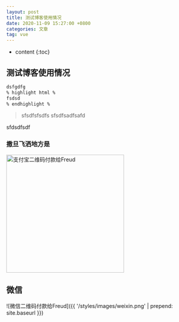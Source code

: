 ```yaml
---
layout: post
title: 测试博客使用情况
date: 2020-11-09 15:27:00 +0800
categories: 文章
tag: vue
---
```


* content
{:toc}

## 测试博客使用情况
``` html
dsfgdfg
% highlight html %
fsdsd
% endhighlight %
```
>sfsdfsfsdfs
>sfsdfsadfsafd

sfdsdfsdf

### 撒旦飞洒地方是

<img src="{{ '/styles/images/zhifubao.PNG' | prepend: site.baseurl }}" alt="支付宝二维码付款给Freud" width="310" />

微信
----------------
![微信二维码付款给Freud]({{ '/styles/images/weixin.png' | prepend: site.baseurl }})
